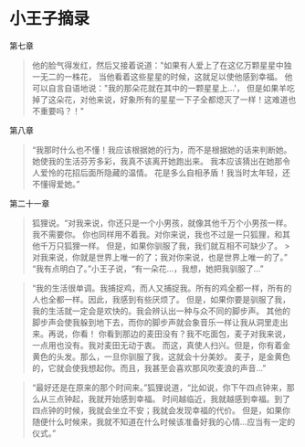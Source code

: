 # 小王子摘录

第七章

> 他的脸气得发红，然后又接着说道："如果有人爱上了在这亿万颗星星中独一无二的一株花，
> 当他看着这些星星的时候，这就足以使他感到幸福。
> 他可以自言自语地说："我的那朵花就在其中的一颗星星上...'， 
> 但是如果羊吃掉了这朵花，对他来说，好象所有的星星一下子全都熄灭了一样！这难道也不重要吗？！"


第八章

> “我那时什么也不懂！我应该根据她的行为，而不是根据她的话来判断她。
> 她使我的生活芬芳多彩，我真不该离开她跑出来。
> 我本应该猜出在她那令人爱怜的花招后面所隐藏的温情。
> 花是多么自相矛盾！我当时太年轻，还不懂得爱她。”


第二十一章

> 狐狸说。“对我来说，你还只是一个小男孩，就像其他千万个小男孩一样。我不需要你。
> 你也同样用不着我。对你来说，我也不过是一只狐狸，和其他千万只狐狸一样。
> 但是，如果你驯服了我，我们就互相不可缺少了。 > 对我来说，你就是世界上唯一的了；我对你来说，也是世界上唯一的了。” 
> “我有点明白了。”小王子说，“有一朵花…，我想，她把我驯服了…”


> “我的生活很单调。我捕捉鸡，而人又捕捉我。所有的鸡全都一样，所有的人也全都一样。因此，我感到有些厌烦了。
> 但是，如果你要是驯服了我，我的生活就一定会是欢快的。我会辨认出一种与众不同的脚步声。
> 其他的脚步声会使我躲到地下去，而你的脚步声就会象音乐一样让我从洞里走出来。再说，你看！
> 你看到那边的麦田没有？我不吃面包，麦子对我来说，一点用也没有。我对麦田无动于衷。
> 而这，真使人扫兴。但是，你有着金黄色的头发。那么，一旦你驯服了我，这就会十分美妙。
> 麦子，是金黄色的，它就会使我想起你。而且，我甚至会喜欢那风吹麦浪的声音…”


> “最好还是在原来的那个时间来。”狐狸说道，“比如说，你下午四点钟来，那么从三点钟起，我就开始感到幸福。
> 时间越临近，我就越感到幸福。到了四点钟的时候，我就会坐立不安；我就会发现幸福的代价。
> 但是，如果你随便什么时候来，我就不知道在什么时候该准备好我的心情…应当有一定的仪式。”


